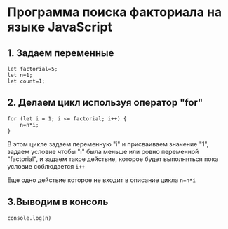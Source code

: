 # Программа поиска факториала на языке JavaScript
## 1. Задаем переменные
```
let factorial=5;
let n=1;
let count=1;
```
## 2. Делаем цикл используя оператор "for"
```
for (let i = 1; i <= factorial; i++) {
    n=n*i;
}
```
В этом цикле задаем переменную "i" и присваиваем значение "1", задаем условие чтобы "i" была меньше или ровно переменной "factorial", и задаем такое действие, которое будет выполняться пока условие соблюдается  `i++`

Еще одно действие которое не входит в описание цикла `n=n*i` 
## 3.Выводим в консоль
 `console.log(n)`
